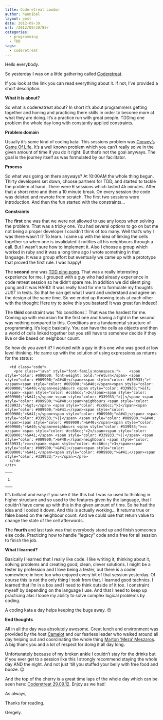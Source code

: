 ```yaml
---
title: Coderetreat London
author: hannibal
layout: post
date: 2012-09-30
url: /2012/09/30/89/
categories:
  - programming
  - TDD
tags:
  - coderetreat
---
```

Hello everybody.

So yesterday I was on a little gathering called <a href="http://coderetreat.org/" title="Coderetreat" target="_blank">Coderetreat</a>.

If you look at the link you can read everything about it. If not, I&#8217;ve provided a short description. 

**What it is about?**

So what is codereatreat about? In short it&#8217;s about programmers getting together and honing and practicing there skills in order to become more at what they are doing. It&#8217;s a practice run with great people. TDDing one problem the whole day long with constantly applied constraints. 

**Problem domain**

Usually it&#8217;s some kind of coding kata. This sessions problem was <a href="http://en.wikipedia.org/wiki/Conway's_Game_of_Life" target="_blank">Convey&#8217;s Game Of Life</a>. It&#8217;s a well known problem which you can&#8217;t really solve in the given amount of time if you do it right. But that&#8217;s not the goal anyways. The goal is the journey itself as was formulated by our facilitator. 

**Process**

So what was going on there anyways? At 10:00AM the whole thing begun. Thirty developers set down, choose partners for TDD, and started to tackle the problem at hand. There were 6 sessions which lasted 45 minutes. After that a short retro and then a 10 minute break. On every session the code was deleted and rewrote from scratch. The first two sessions were introduction. And then the fun started with the constraints&#8230;

**Constraints**

The **first** one was that we were not allowed to use any loops when solving the problem. That was a tricky one. You had several options to go on but me not being a proper developer I couldn&#8217;t think of too many. Well that&#8217;s why I was there wasn&#8217;t I? To learn. I came up with the idea of linking the cells together so when one is invalidated it notifies all his neighbours through a call. But I wasn&#8217;t sure how to implement it. Also I choose a group which worked in ruby and it was a long time ago I wrote something in that language. It was a group effort but eventually we came up with a prototype that proved the first rule. I was happy!

The **second** one was <a href="http://coderetreat.org/facilitating/activities/ping-pong" target="_blank">TDD ping pong</a>. That was a really interesting experience for me. I grouped with a guy who had already experience in code retreat session so he didn&#8217;t spare me. In addition we did silent ping pong and it was HARD! It was really hard for me to formulate my thoughts JUST in tests. So that he can get what I want and understand and agree on the design at the same time. So we ended up throwing tests at each other with the thought: Here try to solve this you bastard! It was great fun indeed!

The **third** constraint was &#8216;No conditions.&#8217;. That was the hardest for me. Coming up with recursion for the first one and having a fight in the second was nothing compared to this. Conditions are a fundamental structure of programming. It&#8217;s logic basically. You can have the cells as objects and then a world of cells linked together but you still have to somehow decide if they live or die based on neighbour count.

So how do you avert it? I worked with a guy in this one who was good at low level thinking. He came up with the solution of using expressions as returns for the status:

<div class="wp_syntax">
  <table>
    <tr>
      <td class="line_numbers">
        <pre>1
</pre>
      </td>
      
      <td class="code">
        <pre class="java" style="font-family:monospace;">    <span style="color: #000000; font-weight: bold;">return</span> <span style="color: #009900;">&#40;</span><span style="color: #339933;">!</span><span style="color: #009900;">&#40;</span><span style="color: #009900;">&#40;</span>neighbours <span style="color: #339933;">&lt;</span> <span style="color: #cc66cc;">2</span><span style="color: #009900;">&#41;</span> <span style="color: #339933;">||</span> <span style="color: #009900;">&#40;</span>neighbours <span style="color: #339933;">&gt;</span> <span style="color: #cc66cc;">3</span><span style="color: #009900;">&#41;</span><span style="color: #009900;">&#41;</span><span style="color: #009900;">&#41;</span> <span style="color: #339933;">||</span> <span style="color: #009900;">&#40;</span><span style="color: #009900;">&#40;</span><span style="color: #009900;">&#40;</span>neighbours <span style="color: #339933;">==</span> <span style="color: #cc66cc;">2</span><span style="color: #009900;">&#41;</span> <span style="color: #339933;">||</span> <span style="color: #009900;">&#40;</span>neighbours <span style="color: #339933;">==</span> <span style="color: #cc66cc;">3</span><span style="color: #009900;">&#41;</span><span style="color: #009900;">&#41;</span><span style="color: #009900;">&#41;</span><span style="color: #339933;">;</span></pre>
      </td>
    </tr>
  </table>
</div>

It&#8217;s brilliant and easy if you see it like this but I was so used to thinking in higher structure and so used to the features given by the language, that I couldn&#8217;t have come up with this in the given amount of time. So he had the idea and I coded it down. And this is actually working&#8230; It returns true or false based on the neighbour count. And we could use that return value to change the state of the cell afterwords.

The **fourth** and last task was that everybody stand up and finish someones else code. Practicing how to handle &#8220;legacy&#8221; code and a free for all session to finish the job.

**What I learned?**

Basically I learned that I really like code. I like writing it, thinking about it, solving problems and creating good, clean, clever solutions. I might be a tester by profession and I love being a tester, but there is a coder somewhere in here too who enjoyed every bit of that session yesterday. Of course this is not the only thing I took from that. I learned good technics. I learned that I&#8217;m in a box and I need to think outside of it too. I constraint myself by depending on the language I use. And that I need to keep up practicing alas I loose my ability to solve complex logical problems by coding. 

A coding kata a day helps keeping the bugs away. 😉

**End thoughts**

All in all the day was absolutely awesome. Great lunch and environment was provided by the host <a href="http://www.national-lottery.co.uk/" target="_blank">Camelot</a> and our fearless leader who walked around all day helping out and coordinating the whole thing <a href="www.meza.hu" target="_blank">Marton &#8216;Meza&#8217; Meszaros</a>. A big thank you and a lot of respect for doing it all day long.

Unfortunately because of my broken ankle I couldn&#8217;t stay for the drinks but if you ever get to a session like this I strongly recommend staying the whole day AND the night. And not just &#8217;till you stuffed your belly with free food and booze. 😉

And the top of the cherry is a great time laps of the whole day which can be seen here: <a href="http://www.youtube.com/watch?v=qBvMBAOQD5U" target="_blank">Coderetreat 29.09.12</a>. Enjoy as we had!

As always,
  
Thanks for reading.
  
Gergely.